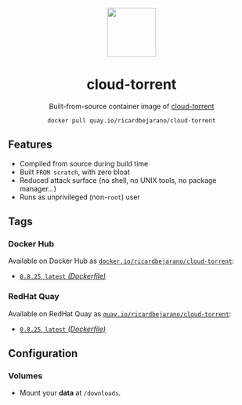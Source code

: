 <div align="center">
	<p><img src="https://em-content.zobj.net/thumbs/160/apple/325/magnet_1f9f2.png" width="100px"></p>
	<h1>cloud-torrent</h1>
	<p>Built-from-source container image of <a href="https://github.com/jpillora/cloud-torrent">cloud-torrent</a></p>
	<code>docker pull quay.io/ricardbejarano/cloud-torrent</code>
</div>


## Features

* Compiled from source during build time
* Built `FROM scratch`, with zero bloat
* Reduced attack surface (no shell, no UNIX tools, no package manager...)
* Runs as unprivileged (non-`root`) user


## Tags

### Docker Hub

Available on Docker Hub as [`docker.io/ricardbejarano/cloud-torrent`](https://hub.docker.com/r/ricardbejarano/cloud-torrent):

- [`0.8.25`, `latest` *(Dockerfile)*](Dockerfile)

### RedHat Quay

Available on RedHat Quay as [`quay.io/ricardbejarano/cloud-torrent`](https://quay.io/repository/ricardbejarano/cloud-torrent):

- [`0.8.25`, `latest` *(Dockerfile)*](Dockerfile)


## Configuration

### Volumes

- Mount your **data** at `/downloads`.
